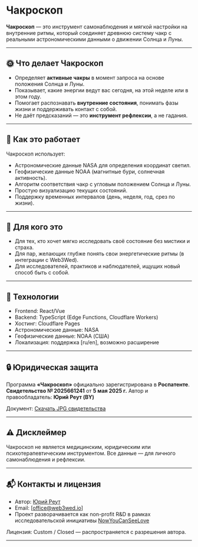 # Чакроскоп

**Чакроскоп** — это инструмент самонаблюдения и мягкой настройки на внутренние ритмы, который соединяет древнюю систему чакр с реальными астрономическими данными о движении Солнца и Луны.

---

## 🌞 Что делает Чакроскоп

* Определяет **активные чакры** в момент запроса на основе положения Солнца и Луны.
* Показывает, какие энергии ведут вас сегодня, на этой неделе или в этом году.
* Помогает распознавать **внутренние состояния**, понимать фазы жизни и поддерживать контакт с собой.
* Не даёт предсказаний — это **инструмент рефлексии**, а не гадания.

---

## 🔧 Как это работает

Чакроскоп использует:

* Астрономические данные NASA для определения координат светил.
* Геофизические данные NOAA (магнитные бури, солнечная активность).
* Алгоритм соответствия чакр с угловым положением Солнца и Луны.
* Простую визуализацию текущих состояний.
* Поддержку временных интервалов (день, неделя, год, срез по жизни).

---

## 🎯 Для кого это

* Для тех, кто хочет мягко исследовать своё состояние без мистики и страха.
* Для пар, желающих глубже понять свои энергетические ритмы (в интеграции с Web3Wed).
* Для исследователей, практиков и наблюдателей, ищущих новый способ быть с собой.

---

## 🧠 Технологии

* Frontend: React/Vue
* Backend: TypeScript (Edge Functions, Cloudflare Workers)
* Хостинг: Cloudflare Pages
* Астрономические данные: NASA
* Геофизические данные: NOAA (США)
* Локализация: поддержка \[ru/en], возможно расширение

---

## 🔒 Юридическая защита

Программа **«Чакроскоп»** официально зарегистрирована в **Роспатенте**.
**Свидетельство № 2025661241** от **5 мая 2025 г.**
Автор и правообладатель: **Юрий Реут (BY)**

Документ: [Скачать JPG свидетельства](./RosPatent2025661241_Chakrascope.jpg)

---

## ⚠️ Дисклеймер

Чакроскоп не является медицинским, юридическим или психотерапевтическим инструментом. Все данные — для личного самонаблюдения и рефлексии.

---

## 📬 Контакты и лицензия

* Автор: [Юрий Реут](https://www.linkedin.com/in/yuryreut)
* Email: \[[office@web3wed.io](mailto:office@web3wed.io)]
* Проект разворачивается как non-profit R\&D в рамках исследовательской инициативы [NowYouCanSeeLove](https://nowyoucanseelove.com)

Лицензия: Custom / Closed — распространяется с разрешения автора.

---
